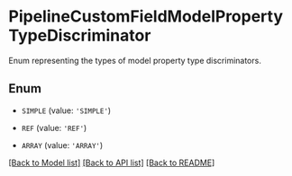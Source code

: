 # PipelineCustomFieldModelPropertyTypeDiscriminator

Enum representing the types of model property type discriminators.

## Enum

* `SIMPLE` (value: `'SIMPLE'`)

* `REF` (value: `'REF'`)

* `ARRAY` (value: `'ARRAY'`)

[[Back to Model list]](../README.md#documentation-for-models) [[Back to API list]](../README.md#documentation-for-api-endpoints) [[Back to README]](../README.md)


